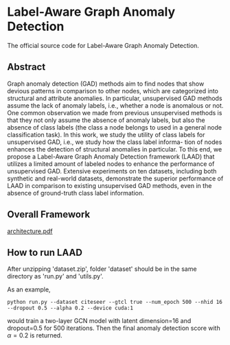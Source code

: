 # Label-Aware Graph Anomaly Detection

The official source code for Label-Aware Graph Anomaly Detection.

## Abstract

Graph anomaly detection (GAD) methods aim to find nodes that
show devious patterns in comparison to other nodes, which are
categorized into structural and attribute anomalies. In particular,
unsupervised GAD methods assume the lack of anomaly labels,
i.e., whether a node is anomalous or not. One common observation
we made from previous unsupervised methods is that they not
only assume the absence of anomaly labels, but also the absence
of class labels (the class a node belongs to used in a general node
classification task). In this work, we study the utility of class labels
for unsupervised GAD, i.e., we study how the class label informa-
tion of nodes enhances the detection of structural anomalies in
particular. To this end, we propose a Label-Aware Graph Anomaly
Detection framework (LAAD) that utilizes a limited amount of
labeled nodes to enhance the performance of unsupervised GAD.
Extensive experiments on ten datasets, including both synthetic
and real-world datasets, demonstrate the superior performance of
LAAD in comparison to existing unsupervised GAD methods, even
in the absence of ground-truth class label information.

## Overall Framework

[architecture.pdf](https://github.com/jhkim611/LAAD/files/11767302/architecture.pdf)

## How to run LAAD

After unzipping 'dataset.zip', folder 'dataset' should be in the same directory as 'run.py' and 'utils.py'.

As an example,

```
python run.py --dataset citeseer --gtcl true --num_epoch 500 --nhid 16 --dropout 0.5 --alpha 0.2 --device cuda:1
```

would train a two-layer GCN model with latent dimension=16 and dropout=0.5 for 500 iterations. Then the final anomaly detection score with $\alpha=0.2$ is returned.
